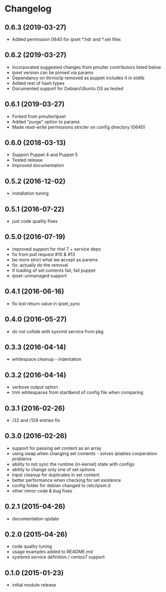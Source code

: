 # Changelog

## 0.6.3 (2019-03-27)

* Added permission 0640 for ipset *.hdr and *.set files

## 0.6.2 (2019-03-27)
 
* Incorporated suggested changes from pmuller contributors listed below
* ipset version can be pinned via params
* Dependancy on thrnio/ip removed as puppet includes it in stdlib
* Added rest of hash types
* Documented support for Debian/Ubuntu OS as tested

## 0.6.1 (2019-03-27)

* Forked from pmuller/ipset
* Added "purge" option to params
* Made read-write permissions stricter on config directory (0640)

## 0.6.0 (2018-03-13)

* Support Puppet 4 and Puppet 5
* Tested release
* Improved documentation

## 0.5.2 (2016-12-02)

* installation tuning

## 0.5.1 (2016-07-22)

* just code quality fixes

## 0.5.0 (2016-07-19)

* improved support for rhel 7 + service deps
* fix from pull request #10 & #13
* be more strict what we accept as params
* fix: actually do the removal
* if loading of set contents fail, fail puppet
* ipset::unmanaged support

## 0.4.1 (2016-06-16)

* fix lost return value in ipset_sync

## 0.4.0 (2016-05-27)

* do not collide with sysvinit service from pkg

## 0.3.3 (2016-04-14)

* whitespace cleanup - indentation

## 0.3.2 (2016-04-14)

* verbose output option
* trim whitespaces from start&end of config file when comparing

## 0.3.1 (2016-02-26)

* /32 and /128 entries fix

## 0.3.0 (2016-02-26)

* support for passing set content as an array
* using swap when changing set contents - solves iptables cooperation problems
* ability to not sync the runtime (in-kernel) state with configs
* ability to change only one of set options
* input cleanup for duplicates in set content
* better performance when checking for set existence
* config folder for debian changed to /etc/ipset.d
* other minor code & bug fixes

## 0.2.1 (2015-04-26)

* documentation update

## 0.2.0 (2015-04-26)

* code quality tuning
* usage examples added to README.md
* systemd service definition / centos7 support

## 0.1.0 (2015-01-23)

* initial module release
